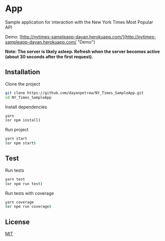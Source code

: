 # App

Sample application for interaction with the New York Times Most Popular API

Demo: 
[http://nytimes-sampleapp-dayan.herokuapp.com/](http://nytimes-sampleapp-dayan.herokuapp.com/ "Demo")

**Note: The server is likely asleep. Refresh when the server becomes active (about 30 seconds after the first request).**


## Installation

Clone the project

```bash
git clone https://github.com/dayanpetrow/NY_Times_SampleApp.git
cd NY_Times_SampleApp
```

Install dependencies
```bash
yarn 
(or npm install)
```

Run project
```bash
yarn start 
(or npm start)
```

## Test

Run tests

```bash
yarn test
(or npm run test)
```

Run tests with coverage
```bash
yarn coverage
(or npm run coverage)
```

## License
[MIT](https://choosealicense.com/licenses/mit/)